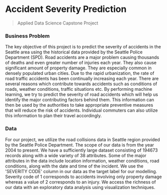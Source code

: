 # Accident Severity Prediction

> Applied Data Science Capstone Project

### Business Problem
The key objective of this project is to predict the severity of accidents in the Seattle area using the historical data provided by the Seattle Police Department (SPD). Road accidents are a major problem causing thousands of deaths and even greater number of injuries each year. They also cause significant amount of property damage. They are especially common in densely populated urban cities. Due to the rapid urbanization, the rate of road traffic accidents has been continually increasing each year. There are several reasons which contribute towards accidents such as conditions of roads, weather conditions, traffic situations etc. By performing machine learning, we try to predict the severity of road accidents which will help us identify the major contributing factors behind them. This information can then be used by the authorities to take appropriate preventive measures that will reduce the risk of accidents. Individual commuters can also utilize this information to plan their travel accordingly.

### Data
For our project, we utilize the road collisions data in Seattle region provided by the Seattle Police Department. The scope of our data is from the year 2004 to present. We have a sufficiently large dataset consisting of 194673 records along with a wide variety of 38 attributes. Some of the major attributes in the data include location information, weather conditions, road conditions, along with the date and time of the incident. We use the 'SEVERITY CODE' column in our data as the target label for our modelling. Severity code of 1 corresponds to accidents involving only property damage whereas a value of 2 corresponds to an injury. We access the richness of our data with an exploratory data analysis using visualization techniques.
